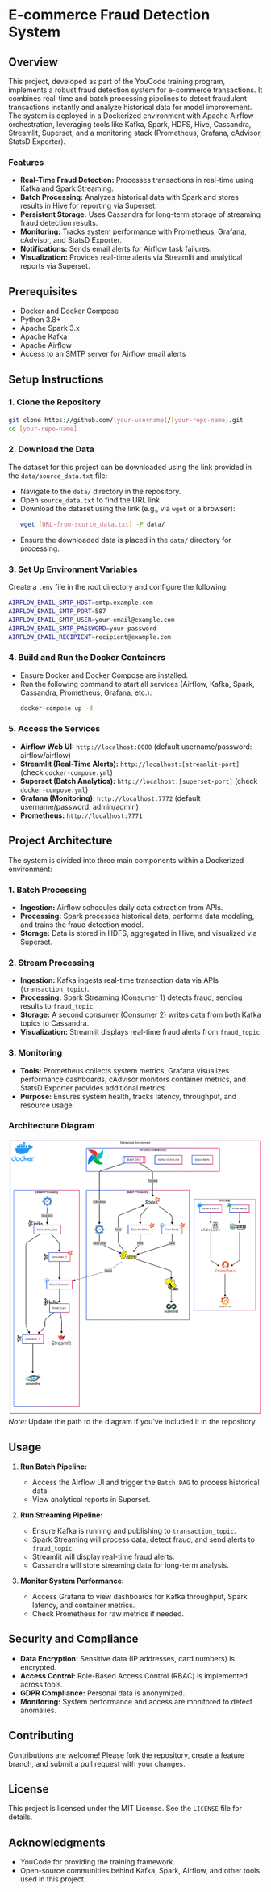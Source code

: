 # E-commerce Fraud Detection System

## Overview

This project, developed as part of the YouCode training program, implements a robust fraud detection system for e-commerce transactions. It combines real-time and batch processing pipelines to detect fraudulent transactions instantly and analyze historical data for model improvement. The system is deployed in a Dockerized environment with Apache Airflow orchestration, leveraging tools like Kafka, Spark, HDFS, Hive, Cassandra, Streamlit, Superset, and a monitoring stack (Prometheus, Grafana, cAdvisor, StatsD Exporter).

### Features
- **Real-Time Fraud Detection:** Processes transactions in real-time using Kafka and Spark Streaming.
- **Batch Processing:** Analyzes historical data with Spark and stores results in Hive for reporting via Superset.
- **Persistent Storage:** Uses Cassandra for long-term storage of streaming fraud detection results.
- **Monitoring:** Tracks system performance with Prometheus, Grafana, cAdvisor, and StatsD Exporter.
- **Notifications:** Sends email alerts for Airflow task failures.
- **Visualization:** Provides real-time alerts via Streamlit and analytical reports via Superset.

## Prerequisites

- Docker and Docker Compose
- Python 3.8+
- Apache Spark 3.x
- Apache Kafka
- Apache Airflow
- Access to an SMTP server for Airflow email alerts

## Setup Instructions

### 1. Clone the Repository
```bash
git clone https://github.com/[your-username]/[your-repo-name].git
cd [your-repo-name]
```

### 2. Download the Data
The dataset for this project can be downloaded using the link provided in the `data/source_data.txt` file:
- Navigate to the `data/` directory in the repository.
- Open `source_data.txt` to find the URL link.
- Download the dataset using the link (e.g., via `wget` or a browser):
  ```bash
  wget [URL-from-source_data.txt] -P data/
  ```
- Ensure the downloaded data is placed in the `data/` directory for processing.

### 3. Set Up Environment Variables
Create a `.env` file in the root directory and configure the following:
```bash
AIRFLOW_EMAIL_SMTP_HOST=smtp.example.com
AIRFLOW_EMAIL_SMTP_PORT=587
AIRFLOW_EMAIL_SMTP_USER=your-email@example.com
AIRFLOW_EMAIL_SMTP_PASSWORD=your-password
AIRFLOW_EMAIL_RECIPIENT=recipient@example.com
```

### 4. Build and Run the Docker Containers
- Ensure Docker and Docker Compose are installed.
- Run the following command to start all services (Airflow, Kafka, Spark, Cassandra, Prometheus, Grafana, etc.):
  ```bash
  docker-compose up -d
  ```

### 5. Access the Services
- **Airflow Web UI:** `http://localhost:8080` (default username/password: airflow/airflow)
- **Streamlit (Real-Time Alerts):** `http://localhost:[streamlit-port]` (check `docker-compose.yml`)
- **Superset (Batch Analytics):** `http://localhost:[superset-port]` (check `docker-compose.yml`)
- **Grafana (Monitoring):** `http://localhost:7772` (default username/password: admin/admin)
- **Prometheus:** `http://localhost:7771`

## Project Architecture

The system is divided into three main components within a Dockerized environment:

### 1. Batch Processing
- **Ingestion:** Airflow schedules daily data extraction from APIs.
- **Processing:** Spark processes historical data, performs data modeling, and trains the fraud detection model.
- **Storage:** Data is stored in HDFS, aggregated in Hive, and visualized via Superset.

### 2. Stream Processing
- **Ingestion:** Kafka ingests real-time transaction data via APIs (`transaction_topic`).
- **Processing:** Spark Streaming (Consumer 1) detects fraud, sending results to `fraud_topic`.
- **Storage:** A second consumer (Consumer 2) writes data from both Kafka topics to Cassandra.
- **Visualization:** Streamlit displays real-time fraud alerts from `fraud_topic`.

### 3. Monitoring
- **Tools:** Prometheus collects system metrics, Grafana visualizes performance dashboards, cAdvisor monitors container metrics, and StatsD Exporter provides additional metrics.
- **Purpose:** Ensures system health, tracks latency, throughput, and resource usage.

### Architecture Diagram
![Architecture Diagram](architecture_diagram.png)  
*Note:* Update the path to the diagram if you’ve included it in the repository.

## Usage

1. **Run Batch Pipeline:**
   - Access the Airflow UI and trigger the `Batch DAG` to process historical data.
   - View analytical reports in Superset.

2. **Run Streaming Pipeline:**
   - Ensure Kafka is running and publishing to `transaction_topic`.
   - Spark Streaming will process data, detect fraud, and send alerts to `fraud_topic`.
   - Streamlit will display real-time fraud alerts.
   - Cassandra will store streaming data for long-term analysis.

3. **Monitor System Performance:**
   - Access Grafana to view dashboards for Kafka throughput, Spark latency, and container metrics.
   - Check Prometheus for raw metrics if needed.

## Security and Compliance
- **Data Encryption:** Sensitive data (IP addresses, card numbers) is encrypted.
- **Access Control:** Role-Based Access Control (RBAC) is implemented across tools.
- **GDPR Compliance:** Personal data is anonymized.
- **Monitoring:** System performance and access are monitored to detect anomalies.

## Contributing
Contributions are welcome! Please fork the repository, create a feature branch, and submit a pull request with your changes.

## License
This project is licensed under the MIT License. See the `LICENSE` file for details.

## Acknowledgments
- YouCode for providing the training framework.
- Open-source communities behind Kafka, Spark, Airflow, and other tools used in this project.
